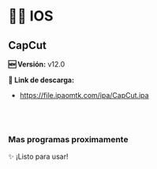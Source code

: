 # 📱🍎 IOS
## CapCut
**🆕 Versión:** v12.0

**🔗 Link de descarga:** 
- https://file.ipaomtk.com/ipa/CapCut.ipa 
<br>
<br>

### Mas programas proximamente
✨ ¡Listo para usar!  

